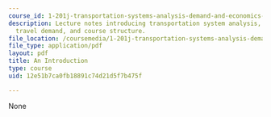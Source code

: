```yaml
---
course_id: 1-201j-transportation-systems-analysis-demand-and-economics-fall-2008
description: Lecture notes introducing transportation system analysis, microeconomics,
  travel demand, and course structure.
file_location: /coursemedia/1-201j-transportation-systems-analysis-demand-and-economics-fall-2008/12e51b7ca0fb18891c74d21d5f7b475f_MIT1_201JF08_lec01.pdf
file_type: application/pdf
layout: pdf
title: An Introduction
type: course
uid: 12e51b7ca0fb18891c74d21d5f7b475f

---
```

None
